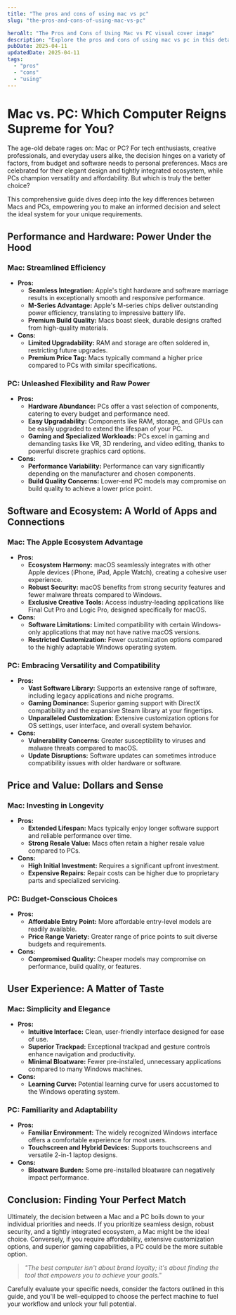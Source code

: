```yaml
---
title: "The pros and cons of using mac vs pc"
slug: "the-pros-and-cons-of-using-mac-vs-pc"

heroAlt: "The Pros and Cons of Using Mac vs PC visual cover image"
description: "Explore the pros and cons of using mac vs pc in this detailed guide, offering insights, strategies, and practical tips to enhance your understanding and application of the topic."
pubDate: 2025-04-11
updatedDate: 2025-04-11
tags:
  - "pros"
  - "cons"
  - "using"
---
```


# Mac vs. PC: Which Computer Reigns Supreme for You?

The age-old debate rages on: Mac or PC? For tech enthusiasts, creative professionals, and everyday users alike, the decision hinges on a variety of factors, from budget and software needs to personal preferences. Macs are celebrated for their elegant design and tightly integrated ecosystem, while PCs champion versatility and affordability. But which is truly the better choice?

This comprehensive guide dives deep into the key differences between Macs and PCs, empowering you to make an informed decision and select the ideal system for your unique requirements.

## Performance and Hardware: Power Under the Hood

### Mac: Streamlined Efficiency

- **Pros:**
  - **Seamless Integration:** Apple's tight hardware and software marriage results in exceptionally smooth and responsive performance.
  - **M-Series Advantage:** Apple's M-series chips deliver outstanding power efficiency, translating to impressive battery life.
  - **Premium Build Quality:** Macs boast sleek, durable designs crafted from high-quality materials.
- **Cons:**
  - **Limited Upgradability:** RAM and storage are often soldered in, restricting future upgrades.
  - **Premium Price Tag:** Macs typically command a higher price compared to PCs with similar specifications.

### PC: Unleashed Flexibility and Raw Power

- **Pros:**
  - **Hardware Abundance:** PCs offer a vast selection of components, catering to every budget and performance need.
  - **Easy Upgradability:** Components like RAM, storage, and GPUs can be easily upgraded to extend the lifespan of your PC.
  - **Gaming and Specialized Workloads:** PCs excel in gaming and demanding tasks like VR, 3D rendering, and video editing, thanks to powerful discrete graphics card options.
- **Cons:**
  - **Performance Variability:** Performance can vary significantly depending on the manufacturer and chosen components.
  - **Build Quality Concerns:** Lower-end PC models may compromise on build quality to achieve a lower price point.

## Software and Ecosystem: A World of Apps and Connections

### Mac: The Apple Ecosystem Advantage

- **Pros:**
  - **Ecosystem Harmony:** macOS seamlessly integrates with other Apple devices (iPhone, iPad, Apple Watch), creating a cohesive user experience.
  - **Robust Security:** macOS benefits from strong security features and fewer malware threats compared to Windows.
  - **Exclusive Creative Tools:** Access industry-leading applications like Final Cut Pro and Logic Pro, designed specifically for macOS.
- **Cons:**
  - **Software Limitations:** Limited compatibility with certain Windows-only applications that may not have native macOS versions.
  - **Restricted Customization:** Fewer customization options compared to the highly adaptable Windows operating system.

### PC: Embracing Versatility and Compatibility

- **Pros:**
  - **Vast Software Library:** Supports an extensive range of software, including legacy applications and niche programs.
  - **Gaming Dominance:** Superior gaming support with DirectX compatibility and the expansive Steam library at your fingertips.
  - **Unparalleled Customization:** Extensive customization options for OS settings, user interface, and overall system behavior.
- **Cons:**
  - **Vulnerability Concerns:** Greater susceptibility to viruses and malware threats compared to macOS.
  - **Update Disruptions:** Software updates can sometimes introduce compatibility issues with older hardware or software.

## Price and Value: Dollars and Sense

### Mac: Investing in Longevity

- **Pros:**
  - **Extended Lifespan:** Macs typically enjoy longer software support and reliable performance over time.
  - **Strong Resale Value:** Macs often retain a higher resale value compared to PCs.
- **Cons:**
  - **High Initial Investment:** Requires a significant upfront investment.
  - **Expensive Repairs:** Repair costs can be higher due to proprietary parts and specialized servicing.

### PC: Budget-Conscious Choices

- **Pros:**
  - **Affordable Entry Point:** More affordable entry-level models are readily available.
  - **Price Range Variety:** Greater range of price points to suit diverse budgets and requirements.
- **Cons:**
  - **Compromised Quality:** Cheaper models may compromise on performance, build quality, or features.

## User Experience: A Matter of Taste

### Mac: Simplicity and Elegance

- **Pros:**
  - **Intuitive Interface:** Clean, user-friendly interface designed for ease of use.
  - **Superior Trackpad:** Exceptional trackpad and gesture controls enhance navigation and productivity.
  - **Minimal Bloatware:** Fewer pre-installed, unnecessary applications compared to many Windows machines.
- **Cons:**
  - **Learning Curve:** Potential learning curve for users accustomed to the Windows operating system.

### PC: Familiarity and Adaptability

- **Pros:**
  - **Familiar Environment:** The widely recognized Windows interface offers a comfortable experience for most users.
  - **Touchscreen and Hybrid Devices:** Supports touchscreens and versatile 2-in-1 laptop designs.
- **Cons:**
  - **Bloatware Burden:** Some pre-installed bloatware can negatively impact performance.

## Conclusion: Finding Your Perfect Match

Ultimately, the decision between a Mac and a PC boils down to your individual priorities and needs. If you prioritize seamless design, robust security, and a tightly integrated ecosystem, a Mac might be the ideal choice. Conversely, if you require affordability, extensive customization options, and superior gaming capabilities, a PC could be the more suitable option.

> *"The best computer isn't about brand loyalty; it's about finding the tool that empowers *you* to achieve your goals."*

Carefully evaluate your specific needs, consider the factors outlined in this guide, and you'll be well-equipped to choose the perfect machine to fuel your workflow and unlock your full potential.
